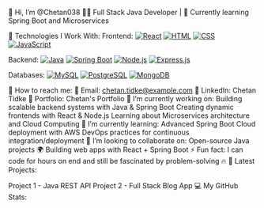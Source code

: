 👋 Hi, I’m @Chetan038
👨‍💻 Full Stack Java Developer | 🌱 Currently learning Spring Boot and Microservices

🚀 Technologies I Work With:
Frontend:
<a href="#"><img alt="React" src="https://img.shields.io/badge/React-20232a.svg?logo=react&logoColor=%2361DAFB"></a>
<a href="#"><img alt="HTML" src="https://img.shields.io/badge/HTML-E34F26.svg?logo=html5&logoColor=white"></a>
<a href="#"><img alt="CSS" src="https://img.shields.io/badge/CSS-1572B6.svg?logo=css3&logoColor=white"></a>
<a href="#"><img alt="JavaScript" src="https://img.shields.io/badge/JavaScript-F7DF1E.svg?logo=javascript&logoColor=black"></a>

Backend:
<a href="#"><img alt="Java" src="https://img.shields.io/badge/Java-007396.svg?logo=java&logoColor=white"></a>
<a href="#"><img alt="Spring Boot" src="https://img.shields.io/badge/Spring%20Boot-6DB33F.svg?logo=spring&logoColor=white"></a>
<a href="#"><img alt="Node.js" src="https://img.shields.io/badge/Node.js-43853D.svg?logo=node.js&logoColor=white"></a>
<a href="#"><img alt="Express.js" src="https://img.shields.io/badge/Express.js-404d59.svg?logo=express&logoColor=white"></a>

Databases:
<a href="#"><img alt="MySQL" src="https://img.shields.io/badge/MySQL-00f.svg?logo=mysql&logoColor=white"></a>
<a href="#"><img alt="PostgreSQL" src="https://img.shields.io/badge/PostgreSQL-316192.svg?logo=postgresql&logoColor=white"></a>
<a href="#"><img alt="MongoDB" src="https://img.shields.io/badge/MongoDB-4ea94b.svg?logo=mongodb&logoColor=white"></a>

💬 How to reach me:
📧 Email: chetan.tidke@example.com
🔗 LinkedIn: Chetan Tidke
📝 Portfolio: Chetan's Portfolio
🔭 I’m currently working on:
Building scalable backend systems with Java & Spring Boot
Creating dynamic frontends with React & Node.js
Learning about Microservices architecture and Cloud Computing
🌱 I’m currently learning:
Advanced Spring Boot
Cloud deployment with AWS
DevOps practices for continuous integration/deployment
👯 I’m looking to collaborate on:
Open-source Java projects 🌍
Building web apps with React + Spring Boot
⚡ Fun fact:
I can code for hours on end and still be fascinated by problem-solving 🔥
🔭 Latest Projects:

Project 1 - Java REST API
Project 2 - Full Stack Blog App
💻 My GitHub Stats:
